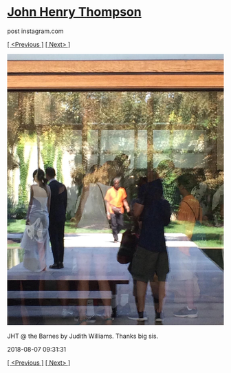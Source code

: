 # [John Henry Thompson](../README.md)
post instagram.com

[[ <Previous ]](2018-08-07-1.md) [[ Next> ]](2018-08-06-1.md)

[![](../media/2018-08-07/JHT-the-Barnes-by-Judith-Williams-Thanks-big-sis.jpg)](../README.md)

JHT @ the Barnes by Judith Williams. Thanks big sis.

2018-08-07 09:31:31

[[ <Previous ]](2018-08-07-1.md) [[ Next> ]](2018-08-06-1.md)